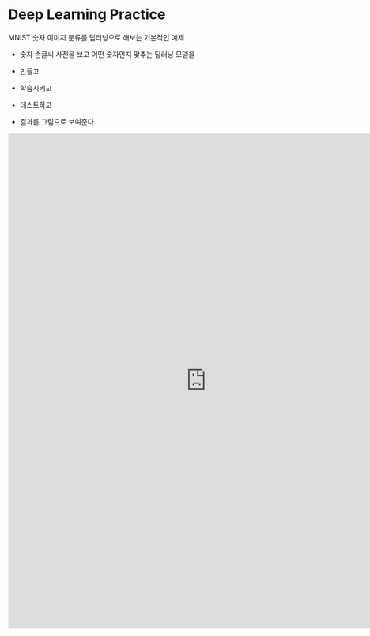 # Deep Learning Practice

MNIST 숫자 이미지 분류를 딥러닝으로 해보는 기본적인 예제

- 숫자 손글씨 사진을 보고 어떤 숫자인지 맞추는 딥러닝 모델을

- 만들고

- 학습시키고

- 테스트하고

- 결과를 그림으로 보여준다.

<p>
  <iframe
    src="https://nbviewer.org/gist/ShawnKim2/d2dee5c7580dacd29c79b55fbe870a24"
    width= "800px"
    height= "1000"
    frameborder="0"
    scrolling="yes">
  </iframe>
</p>

